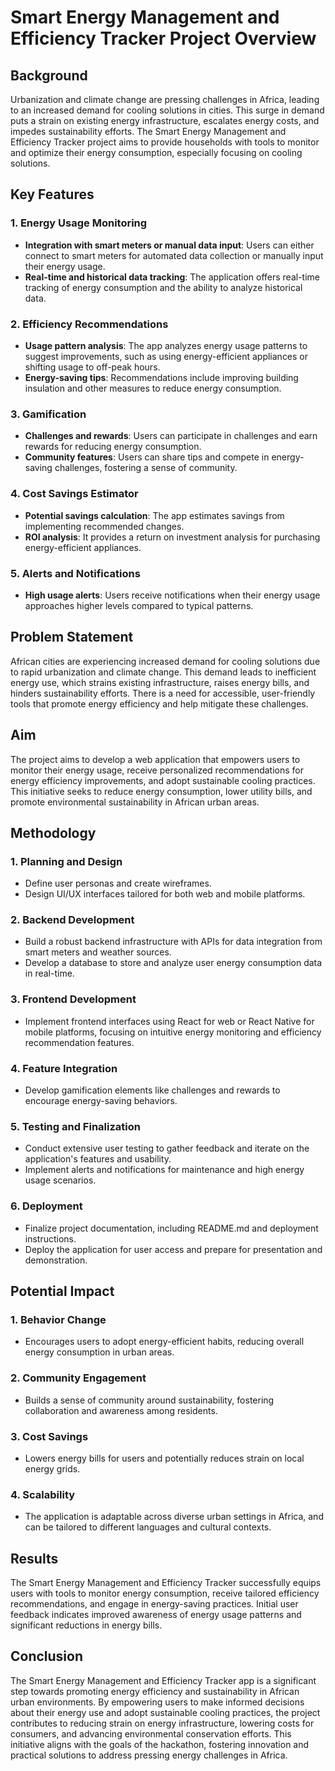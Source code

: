 # Smart Energy Management and Efficiency Tracker Project Overview

## Background

Urbanization and climate change are pressing challenges in Africa, leading to an increased demand for cooling solutions in cities. This surge in demand puts a strain on existing energy infrastructure, escalates energy costs, and impedes sustainability efforts. The Smart Energy Management and Efficiency Tracker project aims to provide households with tools to monitor and optimize their energy consumption, especially focusing on cooling solutions.

## Key Features

### 1. Energy Usage Monitoring
- **Integration with smart meters or manual data input**: Users can either connect to smart meters for automated data collection or manually input their energy usage.
- **Real-time and historical data tracking**: The application offers real-time tracking of energy consumption and the ability to analyze historical data.

### 2. Efficiency Recommendations
- **Usage pattern analysis**: The app analyzes energy usage patterns to suggest improvements, such as using energy-efficient appliances or shifting usage to off-peak hours.
- **Energy-saving tips**: Recommendations include improving building insulation and other measures to reduce energy consumption.

### 3. Gamification
- **Challenges and rewards**: Users can participate in challenges and earn rewards for reducing energy consumption.
- **Community features**: Users can share tips and compete in energy-saving challenges, fostering a sense of community.

### 4. Cost Savings Estimator
- **Potential savings calculation**: The app estimates savings from implementing recommended changes.
- **ROI analysis**: It provides a return on investment analysis for purchasing energy-efficient appliances.

### 5. Alerts and Notifications
- **High usage alerts**: Users receive notifications when their energy usage approaches higher levels compared to typical patterns.

## Problem Statement

African cities are experiencing increased demand for cooling solutions due to rapid urbanization and climate change. This demand leads to inefficient energy use, which strains existing infrastructure, raises energy bills, and hinders sustainability efforts. There is a need for accessible, user-friendly tools that promote energy efficiency and help mitigate these challenges.

## Aim

The project aims to develop a web application that empowers users to monitor their energy usage, receive personalized recommendations for energy efficiency improvements, and adopt sustainable cooling practices. This initiative seeks to reduce energy consumption, lower utility bills, and promote environmental sustainability in African urban areas.

## Methodology

### 1. Planning and Design
- Define user personas and create wireframes.
- Design UI/UX interfaces tailored for both web and mobile platforms.

### 2. Backend Development
- Build a robust backend infrastructure with APIs for data integration from smart meters and weather sources.
- Develop a database to store and analyze user energy consumption data in real-time.

### 3. Frontend Development
- Implement frontend interfaces using React for web or React Native for mobile platforms, focusing on intuitive energy monitoring and efficiency recommendation features.

### 4. Feature Integration
- Develop gamification elements like challenges and rewards to encourage energy-saving behaviors.

### 5. Testing and Finalization
- Conduct extensive user testing to gather feedback and iterate on the application's features and usability.
- Implement alerts and notifications for maintenance and high energy usage scenarios.

### 6. Deployment
- Finalize project documentation, including README.md and deployment instructions.
- Deploy the application for user access and prepare for presentation and demonstration.

## Potential Impact

### 1. Behavior Change
- Encourages users to adopt energy-efficient habits, reducing overall energy consumption in urban areas.

### 2. Community Engagement
- Builds a sense of community around sustainability, fostering collaboration and awareness among residents.

### 3. Cost Savings
- Lowers energy bills for users and potentially reduces strain on local energy grids.

### 4. Scalability
- The application is adaptable across diverse urban settings in Africa, and can be tailored to different languages and cultural contexts.

## Results

The Smart Energy Management and Efficiency Tracker successfully equips users with tools to monitor energy consumption, receive tailored efficiency recommendations, and engage in energy-saving practices. Initial user feedback indicates improved awareness of energy usage patterns and significant reductions in energy bills.

## Conclusion

The Smart Energy Management and Efficiency Tracker app is a significant step towards promoting energy efficiency and sustainability in African urban environments. By empowering users to make informed decisions about their energy use and adopt sustainable cooling practices, the project contributes to reducing strain on energy infrastructure, lowering costs for consumers, and advancing environmental conservation efforts. This initiative aligns with the goals of the hackathon, fostering innovation and practical solutions to address pressing energy challenges in Africa.